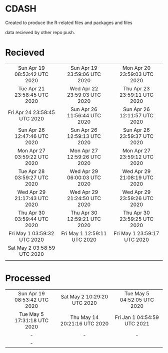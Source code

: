 # CDASH

Created to produce the R-related files and packages and files

data recieved by other repo push.


# Recieved 

|  |  |  | 
|:-----:|:-----:|:------:| 
| Sun Apr 19 08:53:42 UTC 2020 | Sun Apr 19 23:59:06 UTC 2020 | Mon Apr 20 23:59:03 UTC 2020 |
| Tue Apr 21 23:58:45 UTC 2020 | Wed Apr 22 23:59:03 UTC 2020 | Thu Apr 23 23:59:11 UTC 2020 |
| Fri Apr 24 23:58:45 UTC 2020 | Sun Apr 26 11:56:44 UTC 2020 | Sun Apr 26 12:11:57 UTC 2020 |
| Sun Apr 26 12:47:46 UTC 2020 | Sun Apr 26 12:59:13 UTC 2020 | Sun Apr 26 23:59:37 UTC 2020 |
| Mon Apr 27 03:59:22 UTC 2020 | Mon Apr 27 12:59:26 UTC 2020 | Mon Apr 27 23:59:12 UTC 2020 |
| Tue Apr 28 03:59:27 UTC 2020 | Wed Apr 29 06:00:03 UTC 2020 | Wed Apr 29 21:08:19 UTC 2020 |
| Wed Apr 29 21:17:43 UTC 2020 | Wed Apr 29 21:24:50 UTC 2020 | Wed Apr 29 23:59:26 UTC 2020 |
| Thu Apr 30 03:59:44 UTC 2020 | Thu Apr 30 12:59:21 UTC 2020 | Thu Apr 30 23:59:25 UTC 2020 |
| Fri May  1 03:59:32 UTC 2020 | Fri May  1 12:59:11 UTC 2020 | Fri May  1 23:59:17 UTC 2020 |
| Sat May  2 03:58:59 UTC 2020 |  |  |
|  | 

# Processed 

|  |  |  | 
|:-----:|:-----:|:------:| 
Sun Apr 19 08:53:42 UTC 2020| Sat May  2 10:29:20 UTC 2020| Tue May  5 04:52:05 UTC 2020 | 
Tue May  5 17:31:18 UTC 2020| Thu May 14 20:21:16 UTC 2020| Fri Jan  1 04:54:59 UTC 2021 | 
 - |  - |  -  | 
 - | 